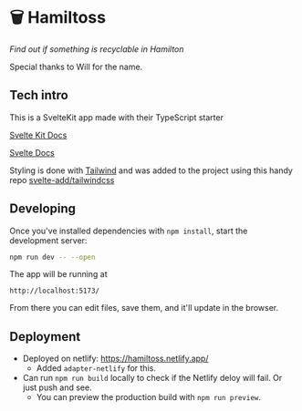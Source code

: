 # 🗑 Hamiltoss

_Find out if something is recyclable in Hamilton_

Special thanks to Will for the name.

## Tech intro

This is a SvelteKit app made with their TypeScript starter

[Svelte Kit Docs](https://kit.svelte.dev/docs/introduction)

[Svelte Docs](https://svelte.dev/docs)

Styling is done with [Tailwind](https://tailwindcss.com/docs/installation) and was added to the project using this handy repo [svelte-add/tailwindcss](https://github.com/svelte-add/tailwindcss)

## Developing

Once you've installed dependencies with `npm install`, start the development server:

```bash
npm run dev -- --open
```

The app will be running at

```
http://localhost:5173/
```

From there you can edit files, save them, and it'll update in the browser.

## Deployment

- Deployed on netlify: https://hamiltoss.netlify.app/
  - Added `adapter-netlify` for this.
- Can run `npm run build` locally to check if the Netlify deloy will fail. Or just push and see.
  - You can preview the production build with `npm run preview`.
